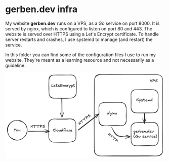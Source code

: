 # gerben.dev infra

My website **gerben.dev** runs on a VPS, as a Go service on port 8000. 
It is served by nginx, which is configured to listen on port 80 and 443. 
The website is served over HTTPS using a Let's Encrypt certificate.
To handle server restarts and crashes, I use systemd to manage (and restart) the service.

In this folder you can find some of the configuration files I use to run my website.
They're meant as a learning resource and not necessarily as a guideline.

![](gerben.dev.infra.png "Diagram of gerben.dev's infrastructure")